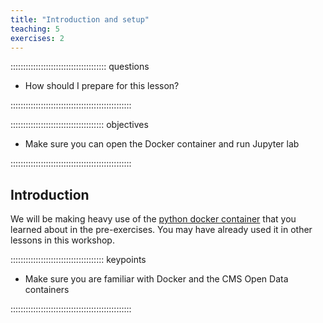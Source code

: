 ```yaml
---
title: "Introduction and setup"
teaching: 5
exercises: 2
---
```


:::::::::::::::::::::::::::::::::::::: questions 

- How should I prepare for this lesson?

::::::::::::::::::::::::::::::::::::::::::::::::

::::::::::::::::::::::::::::::::::::: objectives

- Make sure you can open the Docker container and run Jupyter lab

::::::::::::::::::::::::::::::::::::::::::::::::

## Introduction

We will be making heavy use of the [python docker container](https://cms-opendata-workshop.github.io/workshop2024-lesson-docker/instructor/03-docker-for-cms-opendata.html)
that you learned about in the pre-exercises. You may have already used it in other lessons in this workshop. 

::::::::::::::::::::::::::::::::::::: keypoints 

- Make sure you are familiar with Docker and the CMS Open Data containers

::::::::::::::::::::::::::::::::::::::::::::::::

[r-markdown]: https://rmarkdown.rstudio.com/
